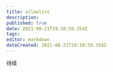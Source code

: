 ```yaml
---
title: allowlist
description: 
published: true
date: 2021-08-21T19:10:59.354Z
tags: 
editor: markdown
dateCreated: 2021-08-21T19:10:59.354Z
---
```


待续
